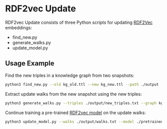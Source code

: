 # RDF2vec Update

RDF2vec Update consists of three Python scripts for updating <a href="http://rdf2vec.org/">RDF2Vec</a> embeddings:

- find_new.py
- generate_walks.py
- update_model.py

## Usage Example

Find the new triples in a knowledge graph from two snapshots:

```bash
python3 find_new.py --old kg_old.ttl --new kg_new.ttl --path ./output 
```

Extract update walks from the new snapshot using the new triples:

```bash
python3 generate_walks.py --triples ./output/new_triples.txt --graph kg_new.ttl --depth 4 --walks 10 -p ./output 
```

Continue training a pre-trained <a href="https://github.com/dwslab/jRDF2Vec/">RDF2vec model</a> on the update walks:

```bash
python3 update_model.py --walks ./output/walks.txt --model ./pretrained/model
```

